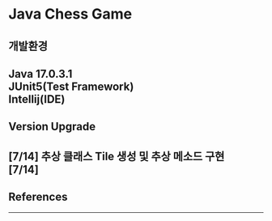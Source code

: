 # Java Chess Game 

## 개발환경


Java 17.0.3.1   
JUnit5(Test Framework)  
Intellij(IDE)
---
## Version Upgrade


[7/14] 추상 클래스 Tile 생성 및 추상 메소드 구현  
[7/14]
---
## References


---







 